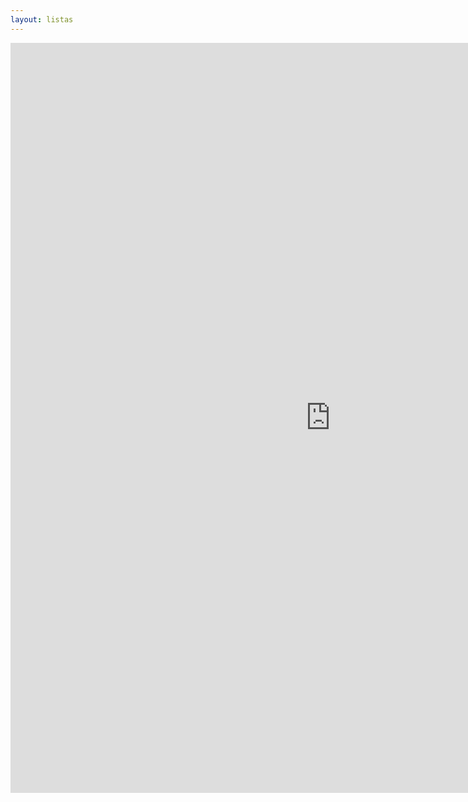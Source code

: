 ```yaml
---
layout: listas
---
```

<iframe src="https://www.biostars.org/" width="1024" height="1200" frameborder="0" </iframe>